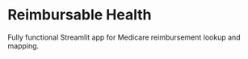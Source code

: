 # Reimbursable Health

Fully functional Streamlit app for Medicare reimbursement lookup and mapping.